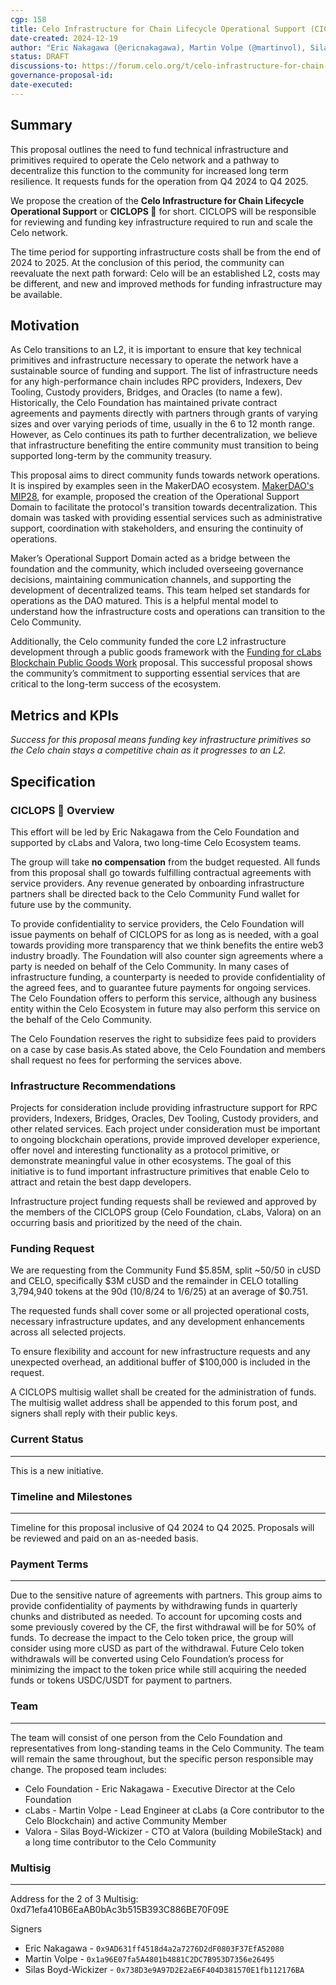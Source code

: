 ```yaml
---
cgp: 158
title: Celo Infrastructure for Chain Lifecycle Operational Support (CICLOPS)
date-created: 2024-12-19
author: "Eric Nakagawa (@ericnakagawa), Martin Volpe (@martinvol), Silas Boyd-Wickizer (@silas)" 
status: DRAFT 
discussions-to: https://forum.celo.org/t/celo-infrastructure-for-chain-lifecycle-operational-support-ciclops/9661
governance-proposal-id: 
date-executed: 
---  
```



## Summary


This proposal outlines the need to fund technical infrastructure and primitives required to operate the Celo network and a pathway to decentralize this function to the community for increased long term resilience. It requests funds for the operation from Q4 2024 to Q4 2025.


We propose the creation of the **Celo Infrastructure for Chain Lifecycle Operational Support** or **CICLOPS 🧿** for short. CICLOPS will be responsible for reviewing and funding key infrastructure required to run and scale the Celo network.


The time period for supporting infrastructure costs shall be from the end of 2024 to 2025. At the conclusion of this period, the community can reevaluate the next path forward: Celo will be an established L2, costs may be different, and new and improved methods for funding infrastructure may be available.


## Motivation


As Celo transitions to an L2, it is important to ensure that key technical primitives and infrastructure necessary to operate the network have a sustainable source of funding and support. The list of infrastructure needs for any high-performance chain includes RPC providers, Indexers, Dev Tooling, Custody providers, Bridges, and Oracles (to name a few). Historically, the Celo Foundation has maintained private contract agreements and payments directly with partners through grants of varying sizes and over varying periods of time, usually in the 6 to 12 month range. However, as Celo continues its path to further decentralization, we believe that infrastructure benefiting the entire community must transition to being supported long-term by the community treasury.


This proposal aims to direct community funds towards network operations. It is inspired by examples seen in the MakerDAO ecosystem. [MakerDAO's MIP28](https://mips.makerdao.com/mips/details/MIP28#sentence-summary), for example, proposed the creation of the Operational Support Domain to facilitate the protocol's transition towards decentralization. This domain was tasked with providing essential services such as administrative support, coordination with stakeholders, and ensuring the continuity of operations. 


Maker’s Operational Support Domain acted as a bridge between the foundation and the community, which included overseeing governance decisions, maintaining communication channels, and supporting the development of decentralized teams. This team helped set standards for operations as the DAO matured. This is a helpful mental model to understand how the infrastructure costs and operations can transition to the Celo Community.


Additionally, the Celo community funded the core L2 infrastructure development through a public goods framework with the [Funding for cLabs Blockchain Public Goods Work](https://forum.celo.org/t/funding-for-clabs-blockchain-public-goods-work/6569) proposal. This successful proposal shows the community’s commitment to supporting essential services that are critical to the long-term success of the ecosystem.


## Metrics and KPIs


_Success for this proposal means funding key infrastructure primitives so the Celo chain stays a competitive chain as it progresses to an L2._


## Specification


### CICLOPS 🧿 Overview


This effort will be led by Eric Nakagawa from the Celo Foundation and supported by cLabs and Valora, two long-time Celo Ecosystem teams. 


The group will take **no compensation** from the budget requested. All funds from this proposal shall go towards fulfilling contractual agreements with service providers. Any revenue generated by onboarding infrastructure partners shall be directed back to the Celo Community Fund wallet for future use by the community.


To provide confidentiality to service providers, the Celo Foundation will issue payments on behalf of CICLOPS for as long as is needed, with a goal towards providing more transparency that we think benefits the entire web3 industry broadly. The Foundation will also counter sign agreements where a party is needed on behalf of the Celo Community. In many cases of infrastructure funding, a counterparty is needed to provide confidentiality of the agreed fees, and to guarantee future payments for ongoing services. The Celo Foundation offers to perform this service, although any business entity within the Celo Ecosystem in future may also perform this service on the behalf of the Celo Community.


The Celo Foundation reserves the right to subsidize fees paid to providers on a case by case basis.As stated above, the Celo Foundation and members shall request no fees for performing the services above.


### Infrastructure Recommendations


Projects for consideration include providing infrastructure support for RPC providers, Indexers, Bridges, Oracles, Dev Tooling, Custody providers, and other related services. Each project under consideration must be important to ongoing blockchain operations, provide improved developer experience, offer novel and interesting functionality as a protocol primitive, or demonstrate meaningful value in other ecosystems. The goal of this initiative is to fund important infrastructure primitives that enable Celo to attract and retain the best dapp developers.


Infrastructure project funding requests shall be reviewed and approved by the members of the CICLOPS group (Celo Foundation, cLabs, Valora) on an occurring basis and prioritized by the need of the chain.


### Funding Request 


We are requesting from the Community Fund $5.85M, split ~50/50 in cUSD and CELO, specifically $3M cUSD and the remainder in CELO totalling 3,794,940 tokens at the 90d (10/8/24 to 1/6/25) at an average of $0.751.


The requested funds shall cover some or all projected operational costs, necessary infrastructure updates, and any development enhancements across all selected projects.


To ensure flexibility and account for new infrastructure requests and any unexpected overhead, an additional buffer of $100,000 is included in the request.


A CICLOPS multisig wallet shall be created for the administration of funds. The multisig wallet address shall be appended to this forum post, and signers shall reply with their public keys.


### Current Status
------------------


This is a new initiative.


### Timeline and Milestones
---------------------------


Timeline for this proposal inclusive of Q4 2024 to Q4 2025. Proposals will be reviewed and paid on an as-needed basis. 


### Payment Terms
-----------------


Due to the sensitive nature of agreements with partners. This group aims to provide confidentiality of payments by withdrawing funds in quarterly chunks and distributed as needed. To account for upcoming costs and some previously covered by the CF, the first withdrawal will be for 50% of funds. To decrease the impact to the Celo token price, the group will consider using more cUSD as part of the withdrawal. Future Celo token withdrawals will be converted using Celo Foundation’s process for minimizing the impact to the token price while still acquiring the needed funds or tokens USDC/USDT for payment to partners.


### Team
--------


The team will consist of one person from the Celo Foundation and representatives from long-standing teams in the Celo Community. The team will remain the same throughout, but the specific person responsible may change. The proposed team includes:


*   Celo Foundation - Eric Nakagawa - Executive Director at the Celo Foundation
*   cLabs - Martin Volpe - Lead Engineer at cLabs (a Core contributor to the Celo Blockchain) and active Community Member
*   Valora - Silas Boyd-Wickizer - CTO at Valora (building MobileStack) and a long time contributor to the Celo Community

### Multisig
--------
Address for the 2 of 3 Multisig: 0xd71efa410B6EaAB0bAc3b515B393C886BE70F09E

Signers
*   Eric Nakagawa - `0x9AD631ff4518d4a2a7276D2dF0803F37EfA52080`
*   Martin Volpe - `0x1a96E07fa5A4801b4881C2DC7B953D7356e26495`
*   Silas Boyd-Wickizer - `0x738D3e9A97D2E2aE6F404D381570E1fb112176BA`